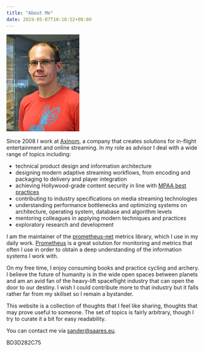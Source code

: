 ```yaml
---
title: "About Me"
date: 2019-05-07T10:18:52+08:00
---
```


![](profile.jpg)

<ul class="flat">
    <a href="mailto:sander@saares.eu" title="Email"><i data-feather="mail"></i></a>
    <a href="https://github.com/sandersaares" title="GitHub"><i data-feather="github"></i></a>
    <a href="https://twitter.com/sandersaares" title="Twitter"><i data-feather="twitter"></i></a>
    <a href="https://www.linkedin.com/in/sandersaares/" title="LinkedIn"><i data-feather="linkedin"></i></a>
</ul>

Since 2008 I work at [Axinom](https://axinom.com), a company that creates solutions for in-flight entertainment and online streaming. In my role as advisor I deal with a wide range of topics including:

* technical product design and information architecture
* designing modern adaptive streaming workflows, from encoding and packaging to delivery and player integration
* achieving Hollywood-grade content security in line with [MPAA best practices](https://www.mpaa.org/what-we-do/advancing-creativity/additional-resources/#content-protection-best-practices)
* contributing to industry specifications on media streaming technologies
* understanding performance bottlenecks and optimizing systems on architecture, operating system, database and algorithm levels
* mentoring colleagues in applying modern techniques and practices
* exploratory research and development

I am the maintainer of the [prometheus-net](https://github.com/prometheus-net/prometheus-net) metrics library, which I use in my daily work. [Prometheus](https://prometheus.io) is a great solution for monitoring and metrics that often I use in order to obtain a deep understanding of the information systems I work with.

On my free time, I enjoy consuming books and practice cycling and archery. I believe the future of humanity is in the wide open spaces between planets and am an avid fan of the heavy-lift spaceflight industry that can open the door to our destiny. I wish I could contribute more to that industry but it falls rather far from my skillset so I remain a bystander.

This website is a collection of thoughts that I feel like sharing, thoughts that may prove useful to someone. The set of topics is fairly arbitrary, though I try to curate it a bit for easy readability.

You can contact me via [sander@saares.eu](mailto:sander@saares.eu).

BD3D282C75

